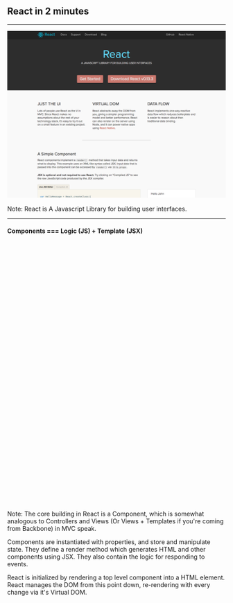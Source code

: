 ## React in 2 minutes

---

![Obviously](../../images/react.png)<!-- .element: width="800" -->

Note:
React is A Javascript Library for building user interfaces. 

---

#### Components === Logic (JS) + Template (JSX)
<iframe height='600' scrolling='no' data-src='//codepen.io/vimto/embed/qdyJKO/?height=600&theme-id=17023&default-tab=js' frameborder='no' allowtransparency='true' allowfullscreen='true' style='width: 100%;'>See the Pen <a href='http://codepen.io/vimto/pen/qdyJKO/'>qdyJKO</a> by Vimal Jobanputra (<a href='http://codepen.io/vimto'>@vimto</a>) on <a href='http://codepen.io'>CodePen</a>.
</iframe>

Note:
The core building in React is a Component, which is somewhat analogous to Controllers and Views (Or Views + Templates if you're coming from Backbone) in MVC speak. 

Components are instantiated with properties, and store and manipulate state. They define a render method which generates HTML and other components using JSX. They also contain the logic for responding to events.

React is initialized by rendering a top level component into a HTML element. React manages the DOM from this point down, re-rendering with every change via it's Virtual DOM.


